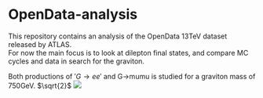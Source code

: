 # OpenData-analysis
This repository contains an analysis of the OpenData 13TeV dataset released by ATLAS.  
For now the main focus is to look at dilepton final states, and compare MC cycles and data in search for the graviton.

Both productions of $'G\rightarrow ee'$ and G->mumu is studied for a graviton mass of 750GeV. $`\sqrt{2}`$
<img src="https://render.githubusercontent.com/render/math?math=e^{i \pi} = -1">

